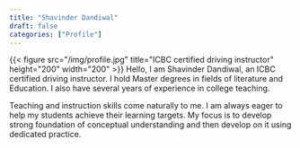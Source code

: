 ```yaml
---
title: "Shavinder Dandiwal"
draft: false
categories: ["Profile"]
---
```


{{< figure src="/img/profile.jpg" title="ICBC certified driving instructor" height="200" width="200" >}}
Hello, I am Shavinder Dandiwal, an ICBC certified driving instructor. I hold Master degrees in fields of literature and Education. I also have several years of experience in college teaching. 

Teaching and instruction skills come naturally to me. I am always eager to help my students achieve their learning targets. My focus is to develop strong foundation of conceptual understanding and then develop on it using dedicated practice.

